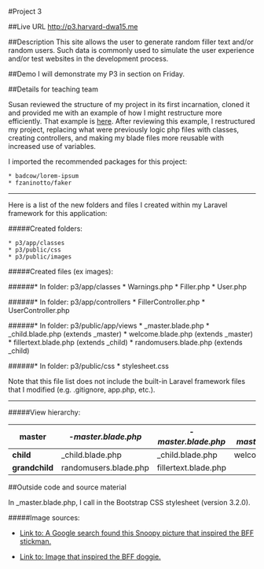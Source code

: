 #Project 3

##Live URL
<http://p3.harvard-dwa15.me>

##Description
This site allows the user to generate random filler text and/or random users. Such data is commonly used to simulate the user experience and/or test websites in the development process.

##Demo
I will demonstrate my P3 in section on Friday.

##Details for teaching team

Susan reviewed the structure of my project in its first incarnation, cloned it and provided me with an example of how I might restructure more efficiently. That example is [here](https://github.com/susanBuck/example-for-mary). After reviewing this example, I restructured my project, replacing what were previously logic php files with classes, creating controllers, and making my blade files more reusable with increased use of variables.

I imported the recommended packages for this project: 

    * badcow/lorem-ipsum
    * fzaninotto/faker

---

Here is a list of the new folders and files I created within my Laravel framework for this application:

#####Created folders:

    * p3/app/classes
    * p3/public/css
    * p3/public/images


#####Created files (ex images):

######* In folder: p3/app/classes
         * Warnings.php
         * Filler.php
         * User.php

######* In folder: p3/app/controllers
         * FillerController.php
         * UserController.php

######* In folder: p3/public/app/views
         * _master.blade.php
         * _child.blade.php (extends _master)
         * welcome.blade.php (extends _master)
         * fillertext.blade.php (extends _child)
         * randomusers.blade.php (extends _child)

######* In folder: p3/public/css
         * stylesheet.css

Note that this file list does not include the built-in Laravel framework files that I modified (e.g. .gitignore, app.php, etc.).

---

#####View hierarchy:

master | *-master.blade.php* | *-master.blade.php* | *-master.blade.php* |
--- | --- | --- | ---
**child** | _child.blade.php | _child.blade.php | welcome.blade.php |
**grandchild** | randomusers.blade.php | fillertext.blade.php | |

##Outside code and source material

In _master.blade.php, I call in the Bootstrap CSS stylesheet (version 3.2.0).

#####Image sources:

* [Link to: A Google search found this Snoopy picture that inspired the BFF stickman.](http://shopfurrytales.blogspot.com/2011/03/my-bff.html)

* [Link to: Image that inspired the BFF doggie.](http://www.shutterstock.com/pic-94264543/stock-photo-sitting-dog-cartoon-raster-version.html)